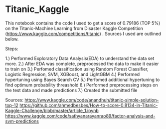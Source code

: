 # Titanic_Kaggle
This notebook contains the code I used to get a score of 0.79186 (TOP 5%) on the Titanic-Machine Learning from Disaster Kaggle Competition (https://www.kaggle.com/competitions/titanic) . Sources I used are outlined below. 

Steps:

1.) Performed Exploratory Data Analysis(EDA) to understand the data set more.
2.) After EDA was complete, preprocessed the data to make it easier to train on
3.) Perfomed classification using Random Forest Classifier, Logistic Regression, SVM, XGBoost, and LightGBM
4.) Performed hypertuning using Bayes Search CV
5.) Perfomed additional hypertuning to find optimum probability threashold
6.) Performed preprocessing steps on the test data and made predictions
7.) Created the submitted file

Sources:
https://www.kaggle.com/code/anandhuh/titanic-simple-solution-top-12 
https://github.com/ahmedbesbes/How-to-score-0.8134-in-Titanic-Kaggle-Challenge/blob/master/article_1.ipynb
https://www.kaggle.com/code/sathyanarayanrao89/factor-analysis-and-svm-predictions
